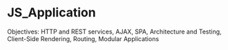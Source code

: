 # JS_Application
Objectives: HTTP and REST services, AJAX, SPA, Architecture and Testing, Client-Side Rendering, Routing, Modular Applications
